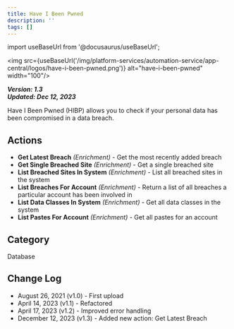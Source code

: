 ```yaml
---
title: Have I Been Pwned
description: ''
tags: []
---
```

import useBaseUrl from '@docusaurus/useBaseUrl';

<img src={useBaseUrl('/img/platform-services/automation-service/app-central/logos/have-i-been-pwned.png')} alt="have-i-been-pwned" width="100"/>

***Version: 1.3  
Updated: Dec 12, 2023***

Have I Been Pwned (HIBP) allows you to check if your personal data has been compromised in a data breach.

## Actions

* **Get Latest Breach** *(Enrichment)* - Get the most recently added breach
* **Get Single Breached Site** *(Enrichment)* - Get a single breached site
* **List Breached Sites In System** *(Enrichment)* - List all breached sites in the system
* **List Breaches For Account** *(Enrichment)* - Return a list of all breaches a particular account has been involved in
* **List Data Classes In System** *(Enrichment)* - Get all data classes in the system
* **List Pastes For Account** *(Enrichment)* - Get all pastes for an account

## Category

Database

## Change Log

* August 26, 2021 (v1.0) - First upload
* April 14, 2023 (v1.1) - Refactored
* April 17, 2023 (v1.2) - Improved error handling
* December 12, 2023 (v1.3) - Added new action: Get Latest Breach
